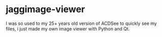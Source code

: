 # jaggimage-viewer
I was so used to my 25+ years old version of ACDSee to quickly see my files, i just made my own image viewer with Python and Qt.
